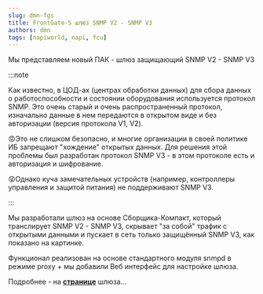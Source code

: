 ```yaml
---
slug: dmn-fgs
title: FrontGate-S шлюз SNMP V2 - SNMP V3
authors: dmn
tags: [napiworld, napi, fcu]
---
```


Мы представляем новый ПАК - шлюз защищающий SNMP V2 - SNMP V3

:::note

Как известно, в ЦОД-ах (центрах обработки данных) для сбора данных о работоспособности и состоянии оборудования используется протокол SNMP. Это очень старый и очень распространенный протокол, изначально данные в нем передаются в открытом виде и без авторизации (версия протокола V1, V2).

😡Это не слишком безопасно, и многие организации в  своей политике ИБ запрещают  "хождение" открытых данных. Для решения этой проблемы был разработан протокол SNMP V3 - в этом протоколе  есть и авторизация и шифрование.

😝Однако куча замечательных  устройств (например, контроллеры управления и защитой питания) не поддерживают SNMP V3.

:::

Мы разработали шлюз на основе Сборщика-Компакт, который транслирует SNMP V2 - SNMP V3, скрывает "за собой" трафик с открытыми данными и пускает в сеть только защищённый SNMP V3, как показано на картинке.

Функционал реализован на основе стандартного модуля snmpd в режиме proxy + мы добавили Веб интерфейс для настройке шлюза.

Подробнее - на **[странице](/docs/special/frontgate-s/)** шлюза...
